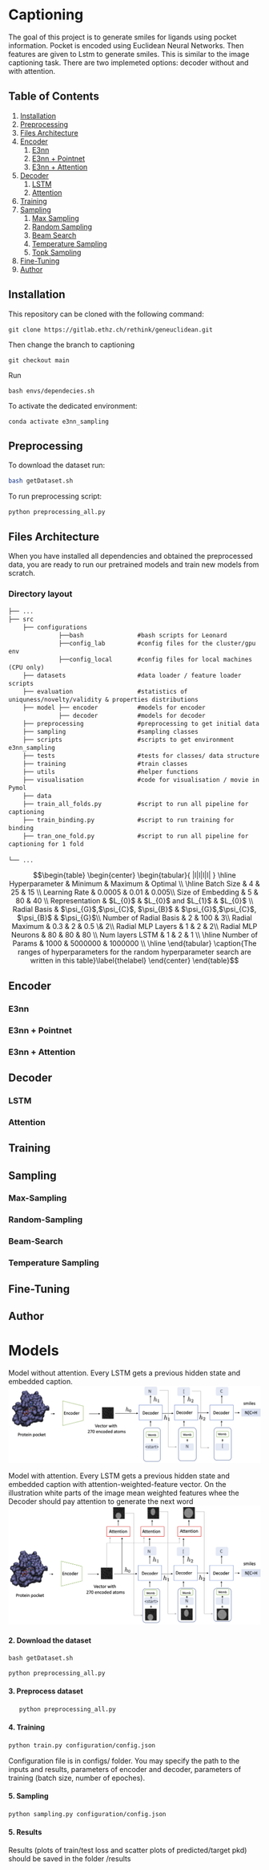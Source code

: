 # Captioning
The goal of this project is to generate smiles for ligands using pocket information.
Pocket is encoded using Euclidean Neural Networks. Then features are given to Lstm to generate smiles. This is similar to the image captioning task. There are two implemeted options: decoder without and with attention.

## Table of Contents
1. [Installation](#Installation)
2. [Preprocessing](#Preprocessing)
3. [Files Architecture](#Files-Architecture)
3. [Encoder](#Encoder)
    1. [E3nn](#E3nn)
    2. [E3nn + Pointnet](#E3nn-+-Pointnet)
    3. [E3nn + Attention](#E3nn-+-Attention)
4. [Decoder](#Decoder)
    1. [LSTM](#LSTM)
    2. [Attention](#Attention)
5. [Training](#Training)
6. [Sampling](#Sampling)
    1. [Max Sampling](#Max-Sampling)
    2. [Random Sampling](#Random-Sampling)
    3. [Beam Search](#Beam-Search)
    4. [Temperature Sampling](#Temperature-Sampling)
    5. [Topk Sampling](#Topk-Sampling)
7. [Fine-Tuning](#Fine-Tuning)
8. [Author](#Author)


## Installation

This repository can be cloned with the following command:

```
git clone https://gitlab.ethz.ch/rethink/geneuclidean.git
```
Then change the branch to captioning
```
git checkout main
```
Run
```
bash envs/dependecies.sh
```
To activate the dedicated environment:
```
conda activate e3nn_sampling
```
## Preprocessing

To download the dataset run:

```bash 
bash getDataset.sh 
```

To run preprocessing script:
```
python preprocessing_all.py
```

## Files Architecture
When you have installed all dependencies and obtained the preprocessed data, you are ready to run our pretrained models and train new models from scratch.


### Directory layout

    ├── ...
    ├── src
        ├── configurations 
                  ├──bash               #bash scripts for Leonard
                  ├──config_lab         #config files for the cluster/gpu env
                  ├──config_local       #config files for local machines (CPU only)  
        ├── datasets                    #data loader / feature loader scripts
        ├── evaluation                  #statistics of  uniquness/novelty/validity & properties distributions              
        ├── model ├── encoder           #models for encoder
                  ├── decoder           #models for decoder   
        ├── preprocessing               #preprocessing to get initial data  
        ├── sampling                    #sampling classes
        ├── scripts                     #scripts to get environment e3nn_sampling
        ├── tests                       #tests for classes/ data structure
        ├── training                    #train classes
        ├── utils                       #helper functions
        ├── visualisation               #code for visualisation / movie in Pymol
        ├── data
        ├── train_all_folds.py          #script to run all pipeline for captioning 
        ├── train_binding.py            #script to run training for binding   
        ├── tran_one_fold.py            #script to run all pipeline for captioning for 1 fold
    
    └── ...

```math
\begin{table}
\begin{center}
\begin{tabular}{ |l|l|l|l| } 
 \hline
  Hyperparameter & Minimum & Maximum & Optimal \\
 \hline
 Batch Size & 4 & 25 & 15 \\
 Learning Rate & 0.0005 & 0.01 & 0.005\\
 Size of Embedding &  5 & 80 & 40 \\
 Representation & $L_{0}$ & $L_{0}$ and $L_{1}$  & $L_{0}$ \\
 Radial Basis & $\psi_{G}$,$\psi_{C}$, $\psi_{B}$ & $\psi_{G}$,$\psi_{C}$, $\psi_{B}$ & $\psi_{G}$\\
 Number of Radial Basis & 2 & 100 & 3\\
 Radial Maximum & 0.3 & 2 & 0.5 \& 2\\
 Radial MLP Layers & 1 & 2 & 2\\
 Radial MLP Neurons & 80 & 80 & 80 \\
 Num layers LSTM & 1 & 2 & 1 \\
 \hline
 Number of Params & 1000 & 5000000 & 1000000 \\
  \hline
\end{tabular}
 \caption{The ranges of hyperparameters for the random hyperparameter search are written in this table}\label{thelabel}
\end{center}
\end{table}
```
## Encoder

### E3nn

### E3nn + Pointnet

### E3nn + Attention
## Decoder

### LSTM

### Attention
## Training



## Sampling
### Max-Sampling
### Random-Sampling
### Beam-Search
### Temperature Sampling
## Fine-Tuning

## Author

# Models
Model without attention. Every LSTM gets a previous hidden state and embedded caption.
![](images/model_without_attention.png)

Model with attention. Every LSTM gets a previous hidden state and embedded caption with attention-weighted-feature vector. On the illustration white parts of the image mean weighted features whee the Decoder should pay attention to generate the next word
![](images/model_attention_grey.png)



#### 2. Download the dataset

```
bash getDataset.sh 
```
```
python preprocessing_all.py
```
#### 3. Preprocess dataset

```bash
   python preprocessing_all.py
```
#### 4. Training

```bash
python train.py configuration/config.json  
```

Configuration file is in configs/ folder. You may specify the path to the inputs and results, parameters of encoder and decoder, parameters of training (batch size, number of epoches). 

#### 5. Sampling

```bash
python sampling.py configuration/config.json  
```


#### 5. Results

Results (plots of train/test loss and scatter plots of predicted/target pkd) should be saved in the folder /results




<br>


